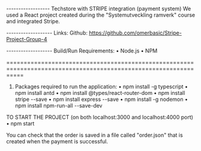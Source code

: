 ------------------ Techstore with STRIPE integration (payment system)
We used a React project created during the "Systemutveckling ramverk" course and integrated Stripe.

------------------- Links:
Github: https://github.com/omerbasic/Stripe-Project-Group-4 

------------------- Build/Run
Requirements:
•	Node.js
•	NPM

=================================================================================================================

1.	Packages required to run the application:
•	npm install -g typescript
•	npm install antd
•	npm install  @types/react-router-dom
•	npm install stripe --save
•	npm install express --save
•	npm install -g nodemon
•	npm install npm-run-all --save-dev
  

TO START THE PROJECT (on both localhost:3000 and localhost:4000 port)
•	npm start

You can check that the order is saved in a file called "order.json" that is created when the payment is successful.
